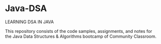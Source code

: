 # Java-DSA
LEARNING DSA IN JAVA

This repository consists of the code samples, assignments, and notes for the Java Data Structures &amp; Algorithms bootcamp of Community Classroom.
